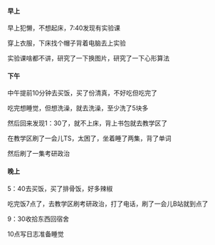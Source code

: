 #### 早上

早上犯懒，不想起床，7:40发现有实验课

穿上衣服，下床找个帽子背着电脑去上实验

实验课啥都不讲，研究了一下换图片，研究了一下心形算法

#### 下午

中午提前10分钟去买饭，买了份清真，不好吃但吃完了

吃完想睡觉，但想洗澡，就去洗澡，至少洗了5块多

然后回来发现1：30了，就不上床，背上书包就去教学区了

在教学区刷了一会儿TS，太困了，坐着睡了两集，背了单词

然后刷了一集考研政治

#### 晚上

5：40去买饭，买了排骨饭，好多辣椒

吃完饭7点了，去教学区刷考研政治，打了电话，刷了一会儿B站就到点了

9：30收拾东西回宿舍

10点写日志准备睡觉